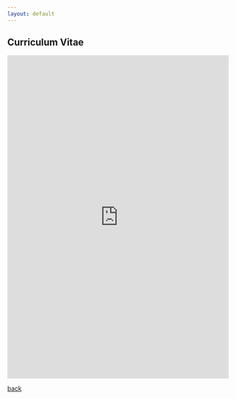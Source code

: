 ```yaml
---
layout: default
---
```


## Curriculum Vitae

<embed src="https://jlewis331.github.io/jlewis.github.io/cv.pdf" width="100%" height="735px"/>

[back](./)
